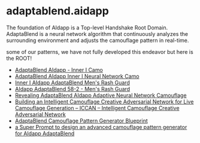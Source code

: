 # adaptablend.aidapp
The foundation of AIdapp is a Top-level Handshake Root Domain. AdaptaBlend is a neural network algorithm that continuously analyzes the surrounding environment and adjusts the camouflage pattern in real-time.

some of our patterns, we have not fully developed this endeavor but here is the ROOT!

- [AdaptaBlend AIdapp - Inner I Camo](https://innerinetwork.gumroad.com/l/gtvbie)
- [AdaptaBlend AIdapp Inner I Neural Network Camo](https://innerinetwork.gumroad.com/l/lnnxfx)
- [Inner I AIdapp AdaptaBlend Men's Rash Guard](https://innerinetwork.gumroad.com/l/sornn)
- [AIdapp AdaptaBlend 58-2 - Men's Rash Guard](https://innerinetwork.gumroad.com/l/gjdssp/)
- [Revealing AdaptaBlend AIdapp Adaptive Neural Network Camouflage](https://innerinetcompany.com/2023/07/01/revealing-adaptablend-aidapp-adaptive-neural-network-camouflage/)
- [Building an Intelligent Camouflage Creative Adversarial Network for Live Camouflage Generation – ICCAN – Intelligent Camouflage Creative Adversarial Network](https://innerinetcompany.com/2023/07/02/building-an-intelligent-camouflage-creative-adversarial-network-for-live-camouflage-generation-iccan-intelligent-camouflage-creative-adversarial-network/)
- [AdaptaBlend Camouflage Pattern Generator Blueprint](https://innerinetcompany.com/2023/07/02/adaptablend-camouflage-pattern-generator-blueprint/)
- [a Super Prompt to design an advanced camouflage pattern generator for AIdapp AdaptaBlend](https://innerinetcompany.com/2023/07/02/a-super-prompt-to-design-an-advanced-camouflage-pattern-generator-for-aidapp-adaptablend/)
